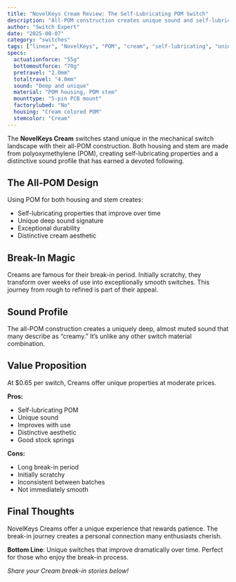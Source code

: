 ```yaml
---
title: "NovelKeys Cream Review: The Self-Lubricating POM Switch"
description: "All-POM construction creates unique sound and self-lubricating properties. Breaks in beautifully over time for exceptional smoothness."
author: "Switch Expert"
date: "2025-08-07"
category: "switches"
tags: ["linear", "NovelKeys", "POM", "cream", "self-lubricating", "unique"]
specs:
  actuationforce: "55g"
  bottomoutforce: "70g"
  pretravel: "2.0mm"
  totaltravel: "4.0mm"
  sound: "Deep and unique"
  material: "POM housing, POM stem"
  mounttype: "5-pin PCB mount"
  factorylubed: "No"
  housing: "Cream colored POM"
  stemcolor: "Cream"
---
```


The **NovelKeys Cream** switches stand unique in the mechanical switch landscape with their all-POM construction. Both housing and stem are made from polyoxymethylene (POM), creating self-lubricating properties and a distinctive sound profile that has earned a devoted following.

## The All-POM Design
Using POM for both housing and stem creates:


- Self-lubricating properties that improve over time
- Unique deep sound signature
- Exceptional durability
- Distinctive cream aesthetic

## Break-In Magic
Creams are famous for their break-in period. Initially scratchy, they transform over weeks of use into exceptionally smooth switches. This journey from rough to refined is part of their appeal.

## Sound Profile
The all-POM construction creates a uniquely deep, almost muted sound that many describe as “creamy.” It’s unlike any other switch material combination.

## Value Proposition
At $0.65 per switch, Creams offer unique properties at moderate prices.

**Pros:**


- Self-lubricating POM
- Unique sound
- Improves with use
- Distinctive aesthetic
- Good stock springs

**Cons:**


- Long break-in period
- Initially scratchy
- Inconsistent between batches
- Not immediately smooth

## Final Thoughts
NovelKeys Creams offer a unique experience that rewards patience. The break-in journey creates a personal connection many enthusiasts cherish.

**Bottom Line**: Unique switches that improve dramatically over time. Perfect for those who enjoy the break-in process.


*Share your Cream break-in stories below!*